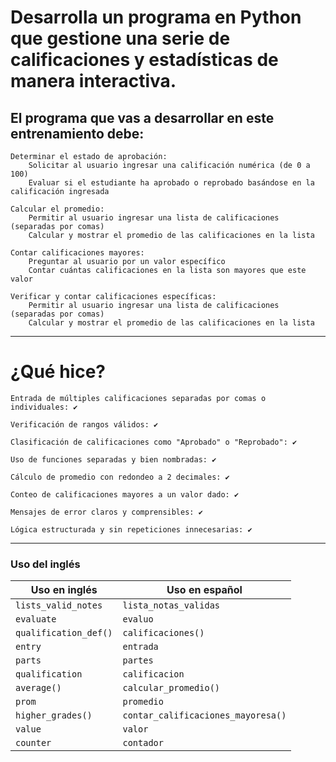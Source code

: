 # Desarrolla un programa en Python que gestione una serie de calificaciones y estadísticas de manera interactiva.
## El programa que vas a desarrollar en este entrenamiento debe:

    Determinar el estado de aprobación:
        Solicitar al usuario ingresar una calificación numérica (de 0 a 100) 
        Evaluar si el estudiante ha aprobado o reprobado basándose en la calificación ingresada 

    Calcular el promedio:
        Permitir al usuario ingresar una lista de calificaciones (separadas por comas) 
        Calcular y mostrar el promedio de las calificaciones en la lista 

    Contar calificaciones mayores:
        Preguntar al usuario por un valor específico 
        Contar cuántas calificaciones en la lista son mayores que este valor 

    Verificar y contar calificaciones específicas:
        Permitir al usuario ingresar una lista de calificaciones (separadas por comas)
        Calcular y mostrar el promedio de las calificaciones en la lista

---
# ¿Qué hice?
    Entrada de múltiples calificaciones separadas por comas o individuales: ✔️

    Verificación de rangos válidos: ✔️

    Clasificación de calificaciones como "Aprobado" o "Reprobado": ✔️

    Uso de funciones separadas y bien nombradas: ✔️

    Cálculo de promedio con redondeo a 2 decimales: ✔️

    Conteo de calificaciones mayores a un valor dado: ✔️

    Mensajes de error claros y comprensibles: ✔️

    Lógica estructurada y sin repeticiones innecesarias: ✔️
---
### Uso del inglés
| Uso en inglés            | Uso en español                     |
| ------------------------ | ---------------------------------- |
| `lists_valid_notes`      | `lista_notas_validas`              |
| `evaluate`               | `evaluo`                           |
| `qualification_def()`    | `calificaciones()`                 |
| `entry`                  | `entrada`                          |
| `parts`                  | `partes`                           |
| `qualification`          | `calificacion`                     |
| `average()`              | `calcular_promedio()`              |
| `prom`                   | `promedio`                         |
| `higher_grades()`        | `contar_calificaciones_mayoresa()` |
| `value`                  | `valor`                            |
| `counter`                | `contador`                         |
